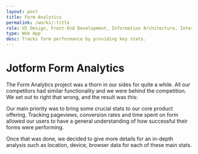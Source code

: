 ```yaml
---
layout: post
title: Form Analytics
permalink: /works/:title
role: UI Design, Front-End Development, Information Architecture, Interaction Design
type: Web App
desc: Tracks form performance by providing key stats.
---
```


# Jotform Form Analytics

The Form Analytics project was a thorn in our sides for quite a while. All our competitors had similar functionality and we were behind the competition. We set out to right that wrong, and the result was this:

Our main priority was to bring some crucial stats to our core product offering. Tracking pageviews, conversion rates and time spent on form allowed our users to have a general understanding of how successful their forms were performing. 

Once that was done, we decided to give more details for an in-depth analysis such as location, device, browser data for each of these main stats.